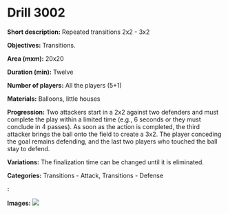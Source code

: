 # Drill 3002

**Short description:**
Repeated transitions 2x2 - 3x2

**Objectives:**
Transitions.

**Area (mxm):**
20x20

**Duration (min):**
Twelve

**Number of players:**
All the players (5+1)

**Materials:**
Balloons, little houses

**Progression:**
Two attackers start in a 2x2 against two defenders and must complete the play within a limited time (e.g., 6 seconds or they must conclude in 4 passes). As soon as the action is completed, the third attacker brings the ball onto the field to create a 3x2. The player conceding the goal remains defending, and the last two players who touched the ball stay to defend.

**Variations:**
The finalization time can be changed until it is eliminated.

**Categories:**
Transitions - Attack, Transitions - Defense

**:**


**Images:**
![](https://www.coachingfutsal.com/\images\52af47ee-b9d4-4b81-824d-ecf0ed6dc312_19.bmp)

